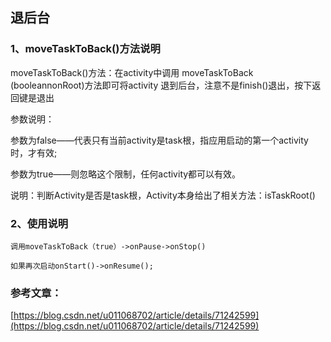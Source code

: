 ## 退后台

### 1、moveTaskToBack()方法说明
moveTaskToBack()方法：在activity中调用 moveTaskToBack (booleannonRoot)方法即可将activity 退到后台，注意不是finish()退出，按下返回键是退出


参数说明：

参数为false——代表只有当前activity是task根，指应用启动的第一个activity时，才有效;

参数为true——则忽略这个限制，任何activity都可以有效。

说明：判断Activity是否是task根，Activity本身给出了相关方法：isTaskRoot()

 

### 2、使用说明
```
调用moveTaskToBack（true）->onPause->onStop()
 
如果再次启动onStart()->onResume();
```
 


### 参考文章：
[https://blog.csdn.net/u011068702/article/details/71242599](https://blog.csdn.net/u011068702/article/details/71242599)